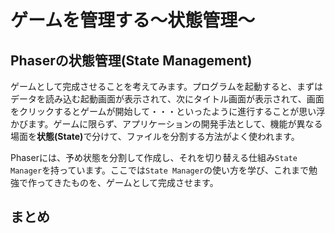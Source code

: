 # ゲームを管理する～状態管理～

## Phaserの状態管理(State Management)
ゲームとして完成させることを考えてみます。プログラムを起動すると、まずはデータを読み込む起動画面が表示されて、次にタイトル画面が表示されて、画面をクリックするとゲームが開始して・・・といったように進行することが思い浮かびます。ゲームに限らず、アプリケーションの開発手法として、機能が異なる場面を<b>状態(State)</b>で分けて、ファイルを分割する方法がよく使われます。

Phaserには、予め状態を分割して作成し、それを切り替える仕組み`State Manager`を持っています。ここでは`State Manager`の使い方を学び、これまで勉強で作ってきたものを、ゲームとして完成させます。

## 


## まとめ





